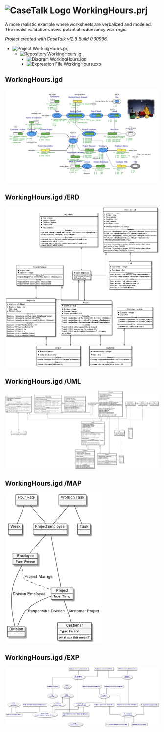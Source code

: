 ﻿# ![CaseTalk Logo](https://www.casetalk.com/images/icons/casetalk.png) WorkingHours.prj
A more realistic example where worksheets are verbalized and modeled. The model validation shows potential redundancy warnings.

*Project created with CaseTalk v12.6 Build 0.30996.*

* ![Project](https://www.casetalk.com/images/icons/prj.png) WorkingHours.prj
  * ![Repository](https://www.casetalk.com/images/icons/ig.png) WorkingHours.ig
    * ![Diagram](https://www.casetalk.com/images/icons/igd.png) WorkingHours.igd
    * ![Expression File](https://www.casetalk.com/images/icons/exp.png) WorkingHours.exp
## WorkingHours.igd
![Diagram WorkingHours.igd](WorkingHours.png)
## WorkingHours.igd /ERD
![Diagram WorkingHours.igd /ERD](WorkingHours.erd.png)
## WorkingHours.igd /UML
![Diagram WorkingHours.igd /UML](WorkingHours.uml.png)
## WorkingHours.igd /MAP
![Diagram WorkingHours.igd /MAP](WorkingHours.map.png)
## WorkingHours.igd /EXP
![Diagram WorkingHours.igd /EXP](WorkingHours.exp.png)
